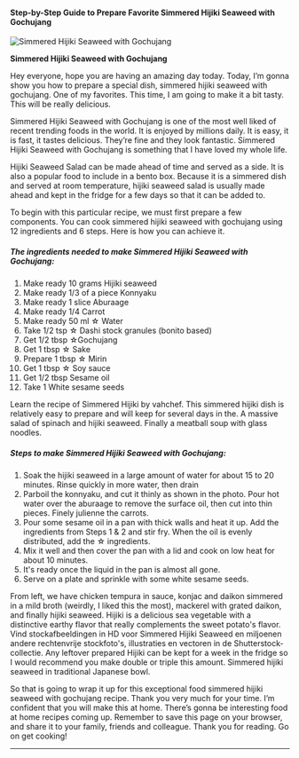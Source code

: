             

#### Step-by-Step Guide to Prepare Favorite Simmered Hijiki Seaweed with Gochujang

![Simmered Hijiki Seaweed with Gochujang](https://img-global.cpcdn.com/recipes/6348608629637120/751x532cq70/simmered-hijiki-seaweed-with-gochujang-recipe-main-photo.jpg)

**Simmered Hijiki Seaweed with Gochujang**

Hey everyone, hope you are having an amazing day today. Today, I’m gonna show you how to prepare a special dish, simmered hijiki seaweed with gochujang. One of my favorites. This time, I am going to make it a bit tasty. This will be really delicious.

Simmered Hijiki Seaweed with Gochujang is one of the most well liked of recent trending foods in the world. It is enjoyed by millions daily. It is easy, it is fast, it tastes delicious. They’re fine and they look fantastic. Simmered Hijiki Seaweed with Gochujang is something that I have loved my whole life.

Hijiki Seaweed Salad can be made ahead of time and served as a side. It is also a popular food to include in a bento box. Because it is a simmered dish and served at room temperature, hijiki seaweed salad is usually made ahead and kept in the fridge for a few days so that it can be added to.

To begin with this particular recipe, we must first prepare a few components. You can cook simmered hijiki seaweed with gochujang using 12 ingredients and 6 steps. Here is how you can achieve it.

##### The ingredients needed to make Simmered Hijiki Seaweed with Gochujang:

1.  Make ready 10 grams Hijiki seaweed
2.  Make ready 1/3 of a piece Konnyaku
3.  Make ready 1 slice Aburaage
4.  Make ready 1/4 Carrot
5.  Make ready 50 ml ☆ Water
6.  Take 1/2 tsp ☆ Dashi stock granules (bonito based)
7.  Get 1/2 tbsp ☆Gochujang
8.  Get 1 tbsp ☆ Sake
9.  Prepare 1 tbsp ☆ Mirin
10.  Get 1 tbsp ☆ Soy sauce
11.  Get 1/2 tbsp Sesame oil
12.  Take 1 White sesame seeds

Learn the recipe of Simmered Hijiki by vahchef. This simmered hijiki dish is relatively easy to prepare and will keep for several days in the. A massive salad of spinach and hijiki seaweed. Finally a meatball soup with glass noodles.

##### Steps to make Simmered Hijiki Seaweed with Gochujang:

1.  Soak the hijiki seaweed in a large amount of water for about 15 to 20 minutes. Rinse quickly in more water, then drain
2.  Parboil the konnyaku, and cut it thinly as shown in the photo. Pour hot water over the aburaage to remove the surface oil, then cut into thin pieces. Finely julienne the carrots.
3.  Pour some sesame oil in a pan with thick walls and heat it up. Add the ingredients from Steps 1 & 2 and stir fry. When the oil is evenly distributed, add the ☆ ingredients.
4.  Mix it well and then cover the pan with a lid and cook on low heat for about 10 minutes.
5.  It's ready once the liquid in the pan is almost all gone.
6.  Serve on a plate and sprinkle with some white sesame seeds.

From left, we have chicken tempura in sauce, konjac and daikon simmered in a mild broth (weirdly, I liked this the most), mackerel with grated daikon, and finally hijiki seaweed. Hijiki is a delicious sea vegetable with a distinctive earthy flavor that really complements the sweet potato's flavor. Vind stockafbeeldingen in HD voor Simmered Hijiki Seaweed en miljoenen andere rechtenvrije stockfoto's, illustraties en vectoren in de Shutterstock-collectie. Any leftover prepared Hijiki can be kept for a week in the fridge so I would recommend you make double or triple this amount. Simmered hijiki seaweed in traditional Japanese bowl.

So that is going to wrap it up for this exceptional food simmered hijiki seaweed with gochujang recipe. Thank you very much for your time. I’m confident that you will make this at home. There’s gonna be interesting food at home recipes coming up. Remember to save this page on your browser, and share it to your family, friends and colleague. Thank you for reading. Go on get cooking!

* * *